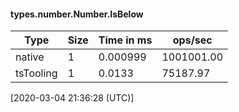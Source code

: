 #### types.number.Number.IsBelow

| Type | Size       | Time in ms | ops/sec |
|------|------------|------------|---------|
| native | 1 | 0.000999 | 1001001.00 |
| tsTooling | 1 | 0.0133 | 75187.97 |

[2020-03-04 21:36:28 (UTC)]
